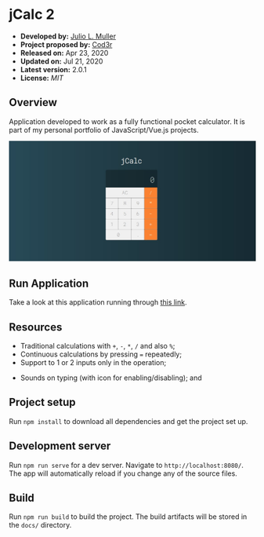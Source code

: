
# jCalc 2

- **Developed by:** [Julio L. Muller](https://www.linkedin.com/in/juliolmuller/)
- **Project proposed by:** [Cod3r](https://www.cod3r.com.br/)
- **Released on:** Apr 23, 2020
- **Updated on:** Jul 21, 2020
- **Latest version:** 2.0.1
- **License:** *MIT*

## Overview

Application developed to work as a fully functional pocket calculator. It is part of my personal portfolio of JavaScript/Vue.js projects.

![Application Overview](./app-overview.jpg)

## Run Application

Take a look at this application running through [this link](https://juliolmuller.github.io/jcalc-2/).

## Resources

- Traditional calculations with `+`, `-`, `*`, `/` and also `%`;
- Continuous calculations by pressing `=` repeatedly;
- Support to 1 or 2 inputs only in the operation;
<!-- - Adjustment of the number to 10-digits maximum on the display; -->
<!-- - Errors throwing on division by zero and number over 10 integer digits; -->
- Sounds on typing (with icon for enabling/disabling); and
<!-- - Keyboard input compatibility:
  - `0` trhu `9` to enter numbers
  - `+`, `-`, `*`, `/` and `%` to add operators
  - `.` or `,` to enter decimal separator
  - `Enter` to get the result (`=` sign)
  - `Backspace` to CE (clear current entry)
  - `Escape` to AC (clear all operation)
- Copy (`Ctrl+C`) & Paste (`Ctrl+V`) support; -->

## Project setup

Run `npm install` to download all dependencies and get the project set up.

## Development server

Run `npm run serve` for a dev server. Navigate to `http://localhost:8080/`. The app will automatically reload if you change any of the source files.

## Build

Run `npm run build` to build the project. The build artifacts will be stored in the `docs/` directory.

